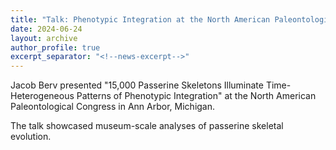 ```yaml
---
title: "Talk: Phenotypic Integration at the North American Paleontological Congress"
date: 2024-06-24
layout: archive
author_profile: true
excerpt_separator: "<!--news-excerpt-->"
---
```

Jacob Berv presented "15,000 Passerine Skeletons Illuminate Time-Heterogeneous Patterns of Phenotypic Integration" at the North American Paleontological Congress in Ann Arbor, Michigan.

<!--news-excerpt-->
The talk showcased museum-scale analyses of passerine skeletal evolution.
